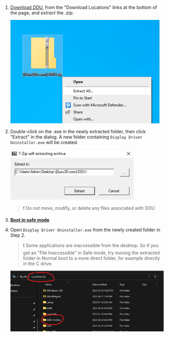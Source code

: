 1. [Download DDU](https://www.guru3d.com/files-details/display-driver-uninstaller-download.html), from the "Download Locations" links at the bottom of the page, and _extract_ the .zip:

	![dduzip.png](/assets/factoids/dduzip.png)

2. Double-click on the .exe in the newly extracted folder, then click "Extract" in the dialog.
A new folder containing `Display Driver Uninstaller.exe` will be created.

	![dduextract.png](/assets/factoids/dduextract.png)

	> ❗ Do _not_ move, modify, or delete any files associated with DDU

3. [**Boot in safe mode**](https://support.microsoft.com/en-us/help/12376/windows-10-start-your-pc-in-safe-mode) 

4. Open `Display Driver Uninstaller.exe` from the newly created folder in Step 2.

	> ❗ Some applications are inaccessible from the desktop. So if you get an "File Inaccessible" in Safe mode, try moving the extracted folder in Normal boot to a more direct folder, for example directly in the C drive.

	![dduextract_Cdrive.png](/assets/factoids/dduextract_Cdrive.png)

